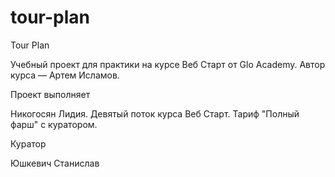 # tour-plan

Tour Plan

Учебный проект для практики на курсе Веб Старт от Glo Academy. Автор курса — Артем Исламов.



Проект выполняет

Никогосян Лидия. Девятый поток курса Веб Старт. Тариф "Полный фарш" с куратором.



Куратор

Юшкевич Станислав
